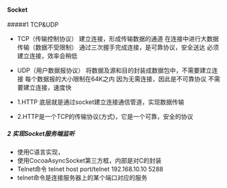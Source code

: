 #### Socket

#####1  TCP&UDP
- TCP（传输控制协议）
建立连接，形成传输数据的通道
在连接中进行大数据传输（数据不受限制）
通过三次握手完成连接，是可靠协议，安全送达
必须建立连接，效率会稍低

- UDP（用户数据报协议）
将数据及源和目的封装成数据包中，不需要建立连接
每个数据报的大小限制在64K之内
因为无需连接，因此是不可靠协议
不需要建立连接，速度快

- 1.HTTP 底层就是通过socket建立连接通信管道，实现数据传输
- 2.HTTP是一个TCP的传输协议(方式)，它是一个可靠，安全的协议


##### 2 实现Socket服务端监听

- 使用C语言实现，
- 使用CocoaAsyncSocket第三方框，内部是对C的封装
- Telnet命令 telnet host port/telnet 192.168.10.10 5288
- telnet命令是连接服务器上的某个端口对应的服务
